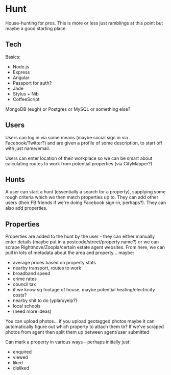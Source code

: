 # Hunt

House-hunting for pros. This is more or less just ramblings at this point but maybe a good starting place.

## Tech

Basics:

- Node.js
- Express
- Angular
- Passport for auth?
- Jade
- Stylus + Nib
- CoffeeScript

MongoDB (eugh) or Postgres or MySQL or something else?

## Users

Users can log in via some means (maybe social sign in via Facebook/Twitter?) and are given a profile of some description, to start off with just name/email.

Users can enter location of their workplace so we can be smart about calculating routes to work from potential properties (via CityMapper?)

## Hunts

A user can start a hunt (essentially a search for a property), supplying some rough criteria which we then match properties up to. They can add other users (their FB friends if we're doing Facebook sign-in, perhaps?). They can also add properties.

## Properties

Properties are added to the hunt by the user - they can either manually enter details (maybe put in a postcode/street/property name?) or we can scrape Rightmove/Zoopla/certain estate agent websites. From here, we can pull in lots of metadata about the area and property... maybe:

- average prices based on property stats
- nearby transport, routes to work
- broadband speed
- crime rates
- council tax
- if we know sq footage of house, maybe potential heating/electricity costs?
- nearby shit to do (yplan/yelp?)
- local schools
- (need more ideas)

You can upload photos... if you upload geotagged photos maybe it can automatically figure out which property to attach them to? If we've scraped photos from agent then split them up between agent/user submitted

Can mark a property in various ways - perhaps initially just:

- enquired
- viewed
- liked
- disliked